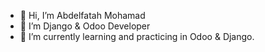 - 👋 Hi, I’m Abdelfatah Mohamad
- 👀 I’m Django & Odoo Developer
- 🌱 I’m currently learning and practicing in Odoo & Django.

<!---
AbdelfatahMo/AbdelfatahMo is a ✨ special ✨ repository because its `README.md` (this file) appears on your GitHub profile.
You can click the Preview link to take a look at your changes.
--->
